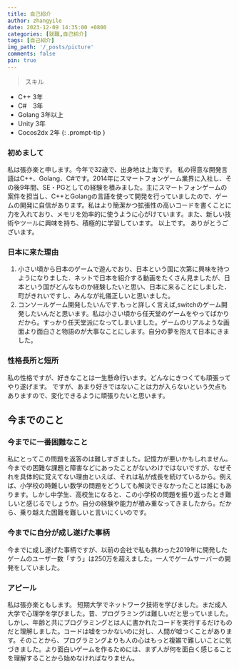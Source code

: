 ```yaml
---
title: 自己紹介
author: zhangyile
date: 2023-12-09 14:35:00 +0800
categories: [就職,自己紹介]
tags: [自己紹介]
img_path: '/_posts/picture'
comments: false
pin: true
---
```


> スキル
- C++ 3年
- C#　3年
- Golang 3年以上
- Unity 3年
- Cocos2dx 2年
{: .prompt-tip }


### 初めまして
私は張亦楽と申します。今年で32歳で、出身地は上海です。
私の得意な開発言語はC++、Golang、C#です。2014年にスマートフォンゲーム業界に入社し、その後9年間、SE・PGとしての経験を積みました。主にスマートフォンゲームの案件を担当し、C++とGolangの言語を使って開発を行っていましたので、ゲームの開発に自信があります。私はより簡潔かつ拡張性の高いコードを書くことに力を入れており、メモリを効率的に使うように心がけています。また、新しい技術やツールに興味を持ち、積極的に学習しています。
以上です。
ありがとうございます。


### 日本に来た理由
1. 小さい頃から日本のゲームで遊んでおり、日本という国に次第に興味を持つようになりました．ネットで日本を紹介する動画をたくさん見ましたが、日本という国がどんなものか経験したいと思い、日本に来ることにしました．町がきれいですし、みんなが礼儀正しいと思いました。
2. コンソールゲーム開発したいんです.もっと詳しく言えば,switchのゲーム開発したいんだと思います。私は小さい頃から任天堂のゲームをやってばかりだから。すっかり任天堂派になってしまいました。ゲームのリアルような画面より面白さと物語のが大事なことにします。自分の夢を抱えて日本にきました。


### 性格長所と短所
私の性格ですが、好きなことは一生懸命行います。どんなにきつくても頑張ってやり遂げます。
ですが、あまり好きではないことは力が入らないという欠点もありますので、変化できるように頑張りたいと思います。

## 今までのこと
### 今までに一番困難なこと
私にとってこの問題を返答のは難しすぎました。記憶力が悪いかもしれません。今までの困難な課題と障害などにあったことがないわけではないですが、なぜそれを具体的に覚えてない理由といえば、それは私が成長を続けているから。例えば、小学校の時難しい数学の問題をどうしても解決できなかったことは誰にもあります。しかし中学生、高校生になると、この小学校の問題を振り返ったとき難しいと感じるでしょうか。自分の経験や能力が積み重なってきましたから。だから、乗り越えた困難を難しいと言いにくいのです。


### 今までに自分が成し遂げた事柄
今までに成し遂げた事柄ですが、以前の会社で私も携わった2019年に開発したゲームのユーザー数「すう」は250万を超えました。一人でゲームサーバーの開発をしていました。



### アピール
私は張亦楽ともします。
短期大学でネットワーク技術を学びました。まだ成人大学で心理学を学びました。昔、プログラミングは難しいだと思っていました。しかし、年齢と共にプログラミングとは人に書かれたコードを実行するだけものだと理解しました。コードは嘘をつかないのに対し、人間が嘘つくことがあります。そのことから、プログラミングよりも人の心はもっと複雑で難しいことに気づきました。より面白いゲームを作るためには、まず人が何を面白く感じることを理解することから始めなければなりません。